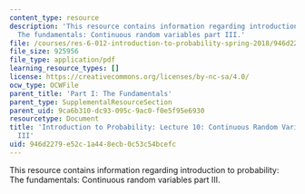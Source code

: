 ```yaml
---
content_type: resource
description: 'This resource contains information regarding introduction to probability:
  The fundamentals: Continuous random variables part III.'
file: /courses/res-6-012-introduction-to-probability-spring-2018/946d2279e52c1a448ecb0c53c54bcefc_MITRES_6_012S18_L10AS.pdf
file_size: 925956
file_type: application/pdf
learning_resource_types: []
license: https://creativecommons.org/licenses/by-nc-sa/4.0/
ocw_type: OCWFile
parent_title: 'Part I: The Fundamentals'
parent_type: SupplementalResourceSection
parent_uid: 9ca6b310-dc93-095c-9ac0-f0e5f95e6930
resourcetype: Document
title: 'Introduction to Probability: Lecture 10: Continuous Random Variables Part
  III'
uid: 946d2279-e52c-1a44-8ecb-0c53c54bcefc
---
```

This resource contains information regarding introduction to probability: The fundamentals: Continuous random variables part III.